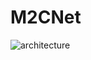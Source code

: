 # M2CNet
![architecture](https://github.com/user-attachments/assets/106ba62b-08d9-448e-844a-165fdb1b85f1)
